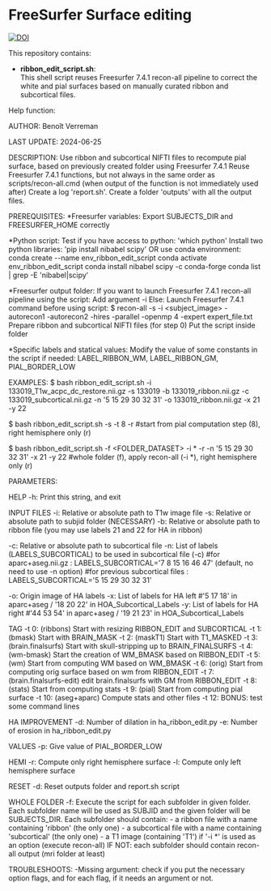 # FreeSurfer Surface editing

[![DOI](https://zenodo.org/badge/665245427.svg)](https://zenodo.org/doi/10.5281/zenodo.12784724)

This repository contains:
- **ribbon_edit_script.sh**: \
This shell script reuses Freesurfer 7.4.1 recon-all pipeline to correct the white and pial surfaces based on manually curated ribbon and subcortical files.

Help function:

AUTHOR: Benoît Verreman

LAST UPDATE: 2024-06-25

DESCRIPTION: 
Use ribbon and subcortical NIFTI files to recompute pial surface,
based on previously created <subjid> folder using Freesurfer 7.4.1
Reuse Freesurfer 7.4.1 functions, but not always in the same order as scripts/recon-all.cmd (when output of the function is not immediately used after)
Create a log 'report.sh'.
Create a folder 'outputs' with all the output files.

PREREQUISITES:
*Freesurfer variables:
Export SUBJECTS_DIR and FREESURFER_HOME correctly

*Python script:
Test if you have access to python: 'which python'
Install two python libraries: 'pip install nibabel scipy'
OR use conda environment:
conda create --name env_ribbon_edit_script
conda activate env_ribbon_edit_script
conda install nibabel scipy -c conda-forge
conda list | grep -E 'nibabel|scipy'

*Freesurfer output folder:
If you want to launch Freesurfer 7.4.1 recon-all pipeline using the script:
	Add argument -i
Else:
	Launch Freesurfer 7.4.1 command before using script: 
$ recon-all -s <subjid> -i <subject_image> -autorecon1 -autorecon2 -hires -parallel -openmp 4 -expert expert_file.txt
Prepare ribbon and subcortical NIFTI files (for step 0)
Put the script inside <subjid> folder

*Specific labels and statical values:
Modify the value of some constants in the script if needed: LABEL_RIBBON_WM, LABEL_RIBBON_GM, PIAL_BORDER_LOW

EXAMPLES:
$ bash ribbon_edit_script.sh -i 133019_T1w_acpc_dc_restore.nii.gz -s 133019 -b 133019_ribbon.nii.gz -c 133019_subcortical.nii.gz -n '5 15 29 30 32 31' -o 133019_ribbon.nii.gz -x 21 -y 22

$ bash ribbon_edit_script.sh -s <subjid> -t 8 -r 
#start from pial computation step (8), right hemisphere only (r)

$ bash ribbon_edit_script.sh -f <FOLDER_DATASET> -i * -r -n '5 15 29 30 32 31' -x 21 -y 22
#whole folder (f), apply recon-all (-i *), right hemisphere only (r)

PARAMETERS:

HELP
-h: Print this string, and exit

INPUT FILES
-i: Relative or absolute path to T1w image file
-s: Relative or absolute path to subjid folder (NECESSARY)
-b: Relative or absolute path to ribbon file (you may use labels 21 and 22 for HA in ribbon)

-c: Relative or absolute path to subcortical file
-n: List of labels (LABELS_SUBCORTICAL) to be used in subcortical file (-c)
#for aparc+aseg.nii.gz : LABELS_SUBCORTICAL='7 8 15 16 46 47' (default, no need to use -n option)
#for previous subcortical files : LABELS_SUBCORTICAL='5 15 29 30 32 31'

-o: Origin image of HA labels
-x: List of labels for HA left #'5 17 18' in aparc+aseg / '18 20 22' in HOA_Subcortical_Labels
-y: List of labels for HA right #'44 53 54' in aparc+aseg / '19 21 23' in HOA_Subcortical_Labels

TAG
-t 0: (ribbons) Start with resizing RIBBON_EDIT and SUBCORTICAL
-t 1: (bmask) Start with BRAIN_MASK
-t 2: (maskT1) Start with T1_MASKED
-t 3: (brain.finalsurfs) Start with skull-stripping up to BRAIN_FINALSURFS
-t 4: (wm-bmask) Start the creation of WM_BMASK based on RIBBON_EDIT
-t 5: (wm) Start from computing WM based on WM_BMASK
-t 6: (orig) Start from computing orig surface based on wm from RIBBON_EDIT
-t 7: (brain.finalsurfs-edit) edit brain.finalsurfs with GM from RIBBON_EDIT
-t 8: (stats) Start from computing stats
-t 9: (pial) Start from computing pial surface
-t 10: (aseg+aparc) Compute stats and other files
-t 12: BONUS: test some command lines

HA IMPROVEMENT
-d: Number of dilation in ha_ribbon_edit.py
-e: Number of erosion in ha_ribbon_edit.py

VALUES
-p: Give value of PIAL_BORDER_LOW

HEMI
-r: Compute only right hemisphere surface
-l: Compute only left hemisphere surface

RESET
-d: Reset outputs folder and report.sh script

WHOLE FOLDER
-f: Execute the script for each subfolder in given folder. 
Each subfolder name will be used as SUBJID and the given folder will be SUBJECTS_DIR.
Each subfolder should contain:
	- a ribbon file with a name containing 'ribbon' (the only one)
	- a subcortical file with a name containing 'subcortical' (the only one)
	- a T1 image (containing 'T1') if '-i *' is used as an option (execute recon-all)
	IF NOT: each subfolder should contain recon-all output (mri folder at least)

TROUBLESHOOTS:
-Missing argument: check if you put the necessary option flags, and for each flag, if it needs an argument or not.
